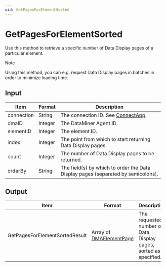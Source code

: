 ```yaml
---
uid: GetPagesForElementSorted
---
```


# GetPagesForElementSorted

Use this method to retrieve a specific number of Data Display pages of a particular element.

> [!NOTE]
> Using this method, you can e.g. request Data Display pages in batches in order to minimize loading time.

## Input

| Item       | Format  | Description                                                                      |
|------------|---------|----------------------------------------------------------------------------------|
| connection | String  | The connection ID. See [ConnectApp](xref:ConnectApp). |
| dmaID      | Integer | The DataMiner Agent ID.                                                          |
| elementID  | Integer | The element ID.                                                                  |
| index      | Integer | The point from which to start returning Data Display pages.                      |
| count      | Integer | The number of Data Display pages to be returned.                                 |
| orderBy    | String  | The field(s) by which to order the Data Display pages (separated by semicolons). |

## Output

| Item | Format | Description |
|--|--|--|
| GetPagesForElementSortedResult | Array of [DMAElementPage](xref:DMAElementPage) | The requested number of Data Display pages, sorted as specified. |
